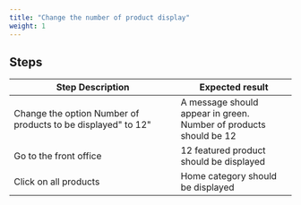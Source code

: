 ```yaml
---
title: "Change the number of product display"
weight: 1
---
```

## Steps
| Step Description | Expected result |
| ----- | ----- |
| Change the option Number of products to be displayed" to 12" | A message should appear in green.<br>Number of products should be 12 |
| Go to the front office | 12 featured product should be displayed |
| Click on all products | Home category should be displayed |
